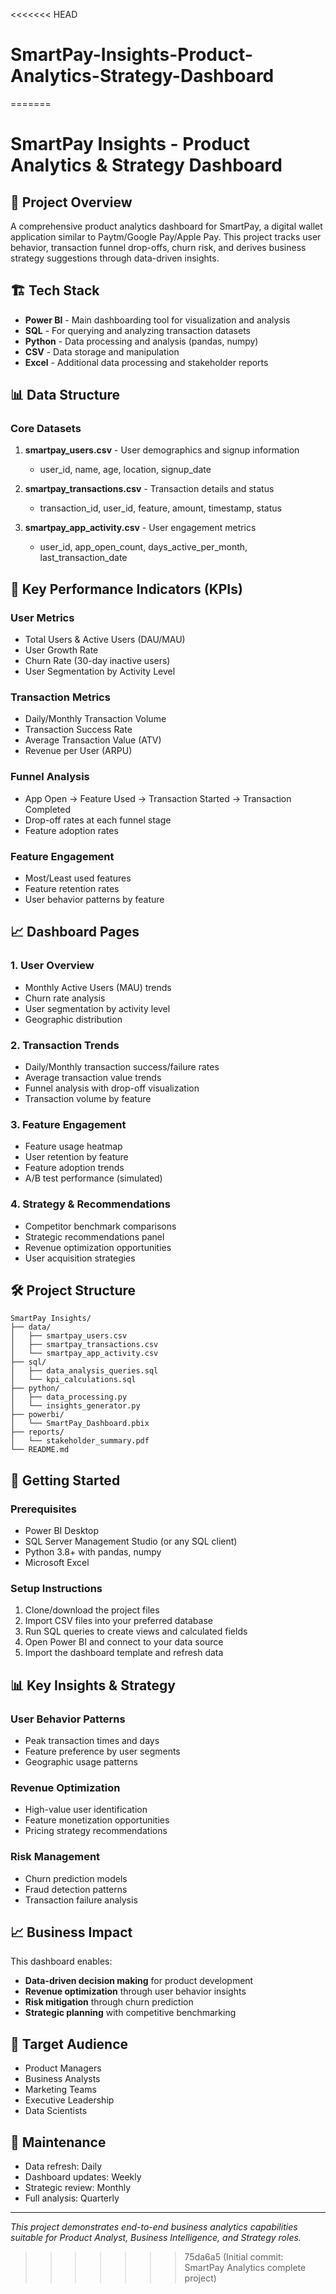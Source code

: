 <<<<<<< HEAD
# SmartPay-Insights-Product-Analytics-Strategy-Dashboard
=======
# SmartPay Insights - Product Analytics & Strategy Dashboard

## 🎯 Project Overview

A comprehensive product analytics dashboard for SmartPay, a digital wallet application similar to Paytm/Google Pay/Apple Pay. This project tracks user behavior, transaction funnel drop-offs, churn risk, and derives business strategy suggestions through data-driven insights.

## 🏗️ Tech Stack

- **Power BI** - Main dashboarding tool for visualization and analysis
- **SQL** - For querying and analyzing transaction datasets
- **Python** - Data processing and analysis (pandas, numpy)
- **CSV** - Data storage and manipulation
- **Excel** - Additional data processing and stakeholder reports

## 📊 Data Structure

### Core Datasets
1. **smartpay_users.csv** - User demographics and signup information
   - user_id, name, age, location, signup_date

2. **smartpay_transactions.csv** - Transaction details and status
   - transaction_id, user_id, feature, amount, timestamp, status

3. **smartpay_app_activity.csv** - User engagement metrics
   - user_id, app_open_count, days_active_per_month, last_transaction_date

## 🎯 Key Performance Indicators (KPIs)

### User Metrics
- Total Users & Active Users (DAU/MAU)
- User Growth Rate
- Churn Rate (30-day inactive users)
- User Segmentation by Activity Level

### Transaction Metrics
- Daily/Monthly Transaction Volume
- Transaction Success Rate
- Average Transaction Value (ATV)
- Revenue per User (ARPU)

### Funnel Analysis
- App Open → Feature Used → Transaction Started → Transaction Completed
- Drop-off rates at each funnel stage
- Feature adoption rates

### Feature Engagement
- Most/Least used features
- Feature retention rates
- User behavior patterns by feature

## 📈 Dashboard Pages

### 1. User Overview
- Monthly Active Users (MAU) trends
- Churn rate analysis
- User segmentation by activity level
- Geographic distribution

### 2. Transaction Trends
- Daily/Monthly transaction success/failure rates
- Average transaction value trends
- Funnel analysis with drop-off visualization
- Transaction volume by feature

### 3. Feature Engagement
- Feature usage heatmap
- User retention by feature
- Feature adoption trends
- A/B test performance (simulated)

### 4. Strategy & Recommendations
- Competitor benchmark comparisons
- Strategic recommendations panel
- Revenue optimization opportunities
- User acquisition strategies

## 🛠️ Project Structure

```
SmartPay Insights/
├── data/
│   ├── smartpay_users.csv
│   ├── smartpay_transactions.csv
│   └── smartpay_app_activity.csv
├── sql/
│   ├── data_analysis_queries.sql
│   └── kpi_calculations.sql
├── python/
│   ├── data_processing.py
│   └── insights_generator.py
├── powerbi/
│   └── SmartPay_Dashboard.pbix
├── reports/
│   └── stakeholder_summary.pdf
└── README.md
```

## 🚀 Getting Started

### Prerequisites
- Power BI Desktop
- SQL Server Management Studio (or any SQL client)
- Python 3.8+ with pandas, numpy
- Microsoft Excel

### Setup Instructions
1. Clone/download the project files
2. Import CSV files into your preferred database
3. Run SQL queries to create views and calculated fields
4. Open Power BI and connect to your data source
5. Import the dashboard template and refresh data

## 📊 Key Insights & Strategy

### User Behavior Patterns
- Peak transaction times and days
- Feature preference by user segments
- Geographic usage patterns

### Revenue Optimization
- High-value user identification
- Feature monetization opportunities
- Pricing strategy recommendations

### Risk Management
- Churn prediction models
- Fraud detection patterns
- Transaction failure analysis

## 📈 Business Impact

This dashboard enables:
- **Data-driven decision making** for product development
- **Revenue optimization** through user behavior insights
- **Risk mitigation** through churn prediction
- **Strategic planning** with competitive benchmarking

## 👥 Target Audience

- Product Managers
- Business Analysts
- Marketing Teams
- Executive Leadership
- Data Scientists

## 🔄 Maintenance

- Data refresh: Daily
- Dashboard updates: Weekly
- Strategic review: Monthly
- Full analysis: Quarterly

---

*This project demonstrates end-to-end business analytics capabilities suitable for Product Analyst, Business Intelligence, and Strategy roles.* 
>>>>>>> 75da6a5 (Initial commit: SmartPay Analytics complete project)
